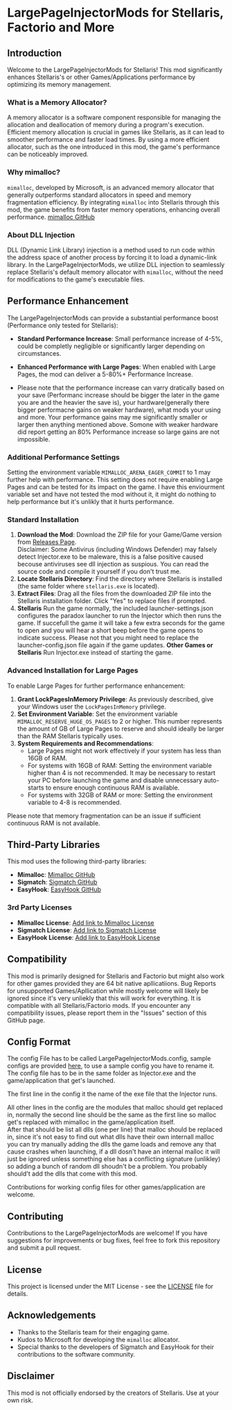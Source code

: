 
# LargePageInjectorMods for Stellaris, Factorio and More

## Introduction
Welcome to the LargePageInjectorMods for Stellaris! This mod significantly enhances Stellaris's or other Games/Applications performance by optimizing its memory management.

### What is a Memory Allocator?
A memory allocator is a software component responsible for managing the allocation and deallocation of memory during a program's execution. Efficient memory allocation is crucial in games like Stellaris, as it can lead to smoother performance and faster load times. By using a more efficient allocator, such as the one introduced in this mod, the game's performance can be noticeably improved.

### Why mimalloc?
`mimalloc`, developed by Microsoft, is an advanced memory allocator that generally outperforms standard allocators in speed and memory fragmentation efficiency. By integrating `mimalloc` into Stellaris through this mod, the game benefits from faster memory operations, enhancing overall performance. [mimalloc GitHub](https://github.com/microsoft/mimalloc)

### About DLL Injection
DLL (Dynamic Link Library) injection is a method used to run code within the address space of another process by forcing it to load a dynamic-link library. In the LargePageInjectorMods, we utilize DLL injection to seamlessly replace Stellaris's default memory allocator with `mimalloc`, without the need for modifications to the game's executable files.

## Performance Enhancement
The LargePageInjectorMods can provide a substantial performance boost (Performance only tested for Stellaris):

- **Standard Performance Increase**: Small performance increase of 4-5%, could be completly negligible or significantly larger depending on circumstances.
- **Enhanced Performance with Large Pages**: When enabled with Large Pages, the mod can deliver a 5-80%+ Performance Increase.
  
- Please note that the performance increase can varry dratically based on your save (Performanc increase should be bigger the later in the game you are and the heavier the save is), your hardware(generally there bigger performacne gains on weaker hardware), what mods your using and more. Your performance gains may me significantly smaller or larger then anything mentioned above. Somone with weaker hardware did report getting an 80% Performance increase so large gains are not impossible.

### Additional Performance Settings
Setting the environment variable `MIMALLOC_ARENA_EAGER_COMMIT` to 1 may further help with performance. This setting does not require enabling Large Pages and can be tested for its impact on the game. I have this enviourment variable set and have not tested the mod without it, it might do nothing to help performance but it's unlikly that it hurts performance.

### Standard Installation
1. **Download the Mod**: Download the ZIP file for your Game/Game version from [Releases Page](https://github.com/KeinNiemand/LargePageInjectorMods/releases).  
   Disclaimer: Some Antivirus (including Windows Defender) may falsely detect Injector.exe to be maleware, this is a false positive caused becouse antiviruses see dll injection as suspious. You can read the source code and compile it yourself if you don't trust me.
3. **Locate Stellaris Directory**: Find the directory where Stellaris is installed (the same folder where `stellaris.exe` is located).
4. **Extract Files**: Drag all the files from the downloaded ZIP file into the Stellaris installation folder. Click "Yes" to replace files if prompted.
5. **Stellaris** Run the game normally, the included launcher-settings.json configures the paradox launcher to run the Injector which then runs the game. If succefull the game it will take a few extra seconds for the game to open and you will hear a short beep before the game opens to indicate success. Please not that you might need to replace the launcher-config.json file again if the game updates.
   **Other Games or Stellaris** Run Injector.exe instead of starting the game.


### Advanced Installation for Large Pages

To enable Large Pages for further performance enhancement:

1. **Grant LockPagesInMemory Privilege**: As previously described, give your Windows user the `LockPagesInMemory` privilege.
2. **Set Environment Variable**: Set the environment variable `MIMALLOC_RESERVE_HUGE_OS_PAGES` to 2 or higher. This number represents the amount of GB of Large Pages to reserve and should ideally be larger than the RAM Stellaris typically uses.
3. **System Requirements and Recommendations**:
   - Large Pages might not work effectively if your system has less than 16GB of RAM.
   - For systems with 16GB of RAM: Setting the environment variable higher than 4 is not recommended. It may be necessary to restart your PC before launching the game and disable unnecessary auto-starts to ensure enough continuous RAM is available.
   - For systems with 32GB of RAM or more: Setting the environment variable to 4-8 is recommended.

Please note that memory fragmentation can be an issue if sufficient continuous RAM is not available.
 
## Third-Party Libraries
This mod uses the following third-party libraries:
- **Mimalloc**: [Mimalloc GitHub](https://github.com/microsoft/mimalloc)
- **Sigmatch**: [Sigmatch GitHub](https://github.com/SpriteOvO/sigmatch)
- **EasyHook**: [EasyHook GitHub](https://github.com/EasyHook/EasyHook)

### 3rd Party Licenses
- **Mimalloc License**: [Add link to Mimalloc License](https://github.com/KeinNiemand/LargePageInjectorMods/blob/master/3rdPartyLicences/MIMALLOC_LICENCE.txt)
- **Sigmatch License**: [Add link to Sigmatch License](https://github.com/KeinNiemand/LargePageInjectorMods/blob/master/3rdPartyLicences/sigmatch_LICENSE.txt)
- **EasyHook License**: [Add link to EasyHook License](https://github.com/KeinNiemand/LargePageInjectorMods/blob/master/3rdPartyLicences/EASYHOOK_LICENCE.txt)

## Compatibility
This mod is primarily designed for Stellaris and Factorio but might also work for other games provided they are 64 bit native apllicatiions. Bug Reports for unsupported Games/Apllication while mostly welcome will likely be ignored since it's very unliekly that this will work for everything.
It is compatible with all Stellaris/Factorio mods. If you encounter any compatibility issues, please report them in the "Issues" section of this GitHub page.

## Config Format

The config File has to be called LargePageInjectorMods.config, sample configs are provided [here](https://github.com/KeinNiemand/LargePageInjectorMods/tree/master/configs), to use a sample config you have to rename it. The config file has to be in the same folder as Injector.exe and the game/application that get's launched.  

The first line in the config it the name of the exe file that the Injector runs.

All other lines in the config are the modules that malloc should get replaced in, normally the second line should be the same as the first line so malloc get's replaced with mimalloc in the game/application itself.  
After that should be list all dlls (one per line) that malloc should be replaced in, since it's not easy to find out what dlls have their own internall malloc you can try manually adding the dlls the game loads and remove any that cause crashes when launching, if a dll dosn't have an internal malloc it will just be ignored unless something else has a conflicting signature (unlikley) so adding a bunch of random dll shoudn't be a problem. You probably should't add the dlls that come with this mod.

Contributions for working config files for other games/application are welcome.

## Contributing
Contributions to the LargePageInjectorMods are welcome! If you have suggestions for improvements or bug fixes, feel free to fork this repository and submit a pull request.

## License
This project is licensed under the MIT License - see the [LICENSE](https://github.com/KeinNiemand/LargePageInjectorMods/blob/master/LICENSE) file for details.

## Acknowledgements
- Thanks to the Stellaris team for their engaging game.
- Kudos to Microsoft for developing the `mimalloc` allocator.
- Special thanks to the developers of Sigmatch and EasyHook for their contributions to the software community.

## Disclaimer
This mod is not officially endorsed by the creators of Stellaris. Use at your own risk.
